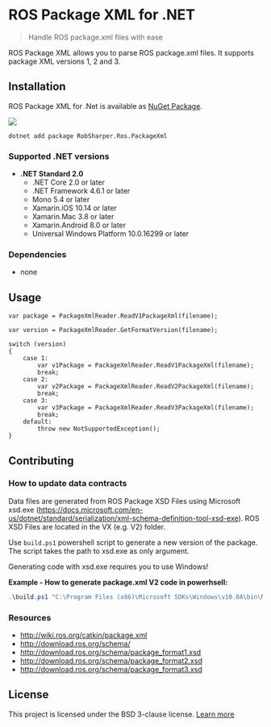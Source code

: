 # ROS Package XML for .NET
> Handle ROS package.xml files with ease

ROS Package XML allows you to parse ROS package.xml files.
It supports package XML versions 1, 2 and 3.

## Installation

ROS Package XML for .Net is available as [NuGet Package](https://www.nuget.org/packages/RobSharper.Ros.PackageXml/).

[![](https://img.shields.io/nuget/v/RobSharper.Ros.PackageXml.svg?logo=nuget)](https://www.nuget.org/packages/RobSharper.Ros.PackageXml/)


```
dotnet add package RobSharper.Ros.PackageXml
``` 

### Supported .NET versions
 
* **.NET Standard 2.0**
    * .NET Core 2.0 or later
    * .NET Framework 4.6.1 or later
    * Mono 5.4 or later
    * Xamarin.iOS 10.14 or later
    * Xamarin.Mac 3.8 or later
    * Xamarin.Android 8.0 or later
    * Universal Windows Platform 10.0.16299 or later

### Dependencies

* none

## Usage

```CSharp
var package = PackageXmlReader.ReadV1PackageXml(filename);
```

```CSharp
var version = PackageXmlReader.GetFormatVersion(filename);

switch (version)
{
    case 1:
        var v1Package = PackageXmlReader.ReadV1PackageXml(filename);
        break;
    case 2:
        var v2Package = PackageXmlReader.ReadV2PackageXml(filename);
        break;
    case 3:
        var v3Package = PackageXmlReader.ReadV3PackageXml(filename);
        break;
    default:
        throw new NotSupportedException();
}
```

## Contributing
### How to update data contracts

Data files are generated from ROS Package XSD Files using Microsoft xsd.exe (https://docs.microsoft.com/en-us/dotnet/standard/serialization/xml-schema-definition-tool-xsd-exe).
ROS XSD Files are located in the VX (e.g. V2) folder. 

Use ```build.ps1``` powershell script to generate  a new version of the package.
The script takes the path to xsd.exe as only argument.

Generating code with xsd.exe requires you to use Windows!

**Example - How to generate package.xml V2 code in powerhsell:**

```powershell
.\build.ps1 "C:\Program Files (x86)\Microsoft SDKs\Windows\v10.0A\bin\NETFX 4.7.2 Tools\xsd.exe"
``` 

### Resources

- http://wiki.ros.org/catkin/package.xml
- http://download.ros.org/schema/
- http://download.ros.org/schema/package_format1.xsd
- http://download.ros.org/schema/package_format2.xsd
- http://download.ros.org/schema/package_format3.xsd


## License

This project is licensed under the BSD 3-clause license. [Learn more](https://choosealicense.com/licenses/bsd-3-clause/)
